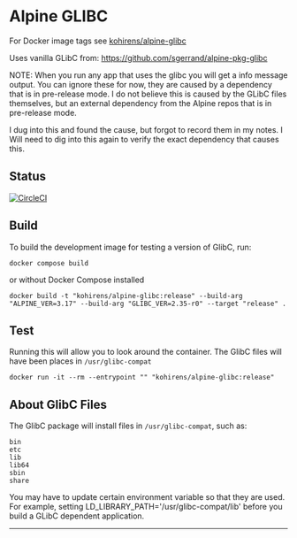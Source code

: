# Alpine GLIBC

For Docker image tags see [kohirens/alpine-glibc]

Uses vanilla GLibC from: https://github.com/sgerrand/alpine-pkg-glibc

NOTE: When you run any app that uses the glibc you will get a info message
output. You can ignore these for now, they are caused by a dependency that is
in pre-release mode. I do not believe this is caused by the GLibC files
themselves, but an external dependency from the Alpine repos that is in
pre-release mode.

I dug into this and found the cause, but forgot to record them in my notes.
I Will need to dig into this again to verify the exact dependency that causes
this.

## Status

[![CircleCI](https://dl.circleci.com/status-badge/img/gh/kohirens/docker-alpine-glibc/tree/main.svg?style=shield&&circle-token=)](https://dl.circleci.com/status-badge/redirect/gh/kohirens/docker-alpine-glibc/tree/main)

## Build

To build the development image for testing a version of GlibC, run:

```shell
docker compose build
```

or without Docker Compose installed

```shell
docker build -t "kohirens/alpine-glibc:release" --build-arg "ALPINE_VER=3.17" --build-arg "GLIBC_VER=2.35-r0" --target "release" .
```

## Test

Running this will allow you to look around the container. The GlibC files will
have been places in `/usr/glibc-compat`

```shell
docker run -it --rm --entrypoint "" "kohirens/alpine-glibc:release"
```

## About GlibC Files

The GlibC package will install files in `/usr/glibc-compat`, such as:

```text
bin
etc
lib
lib64
sbin
share
```
You may have to update certain environment variable so that they are used. For
example, setting LD_LIBRARY_PATH='/usr/glibc-compat/lib'
before you build a GLibC dependent application.

---

[kohirens/alpine-glibc]: https://hub.docker.com/repository/docker/kohirens/alpine-glibc
